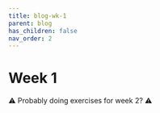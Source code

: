 ```yaml
---
title: blog-wk-1
parent: blog
has_children: false
nav_order: 2
---
```


# Week 1
⚠️ Probably doing exercises for week 2? ⚠️
